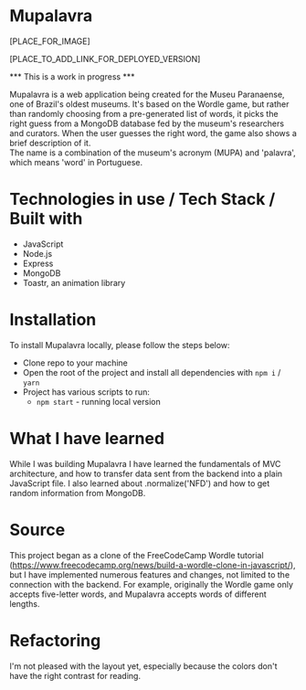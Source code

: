 # Mupalavra 

[PLACE_FOR_IMAGE]

[PLACE_TO_ADD_LINK_FOR_DEPLOYED_VERSION]

*** This is a work in progress ***

Mupalavra is a web application being created for the Museu Paranaense, one of Brazil's oldest museums. It's based on the Wordle game, but rather than randomly choosing from a pre-generated list of words, it picks the right guess from a MongoDB database fed by the museum's researchers and curators. When the user guesses the right word, the game also shows a brief description of it.  
The name is a combination of the museum's acronym (MUPA) and 'palavra', which means 'word' in Portuguese.  

# Technologies in use / Tech Stack / Built with  
  - JavaScript  
  - Node.js  
  - Express  
  - MongoDB  
  - Toastr, an animation library  

# Installation

To install Mupalavra locally, please follow the steps below:
  - Clone repo to your machine
  - Open the root of the project and install all dependencies with `npm i` / `yarn`
  - Project has various scripts to run:
    - `npm start` - running local version

# What I have learned

While I was building Mupalavra I have learned the fundamentals of MVC architecture, and how to transfer data sent from the backend into a plain JavaScript file. I also learned about .normalize('NFD') and how to get random information from MongoDB.  

# Source

This project began as a clone of the FreeCodeCamp Wordle tutorial (https://www.freecodecamp.org/news/build-a-wordle-clone-in-javascript/), but I have implemented numerous features and changes, not limited to the connection with the backend. For example, originally the Wordle game only accepts five-letter words, and Mupalavra accepts words of different lengths.  

# Refactoring

I'm not pleased with the layout yet, especially because the colors don't have the right contrast for reading.  

